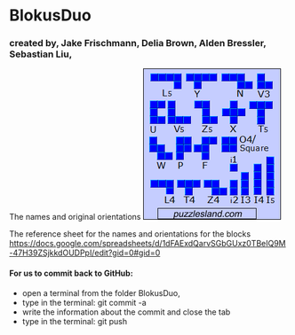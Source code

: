 # BlokusDuo
### created by, Jake Frischmann, Delia Brown, Alden Bressler, Sebastian Liu, 

The names and original orientations
![image](pieces.png)

 
The reference sheet for the names and orientations for the blocks
https://docs.google.com/spreadsheets/d/1dFAExdQarvSGbGUxz0TBeIQ9M-47H39ZSjkkdOUDPpI/edit?gid=0#gid=0

#### For us to commit back to GitHub:
* open a terminal from the folder BlokusDuo,
* type in the terminal: git commit -a
* write the information about the commit and close the tab
* type in the terminal: git push